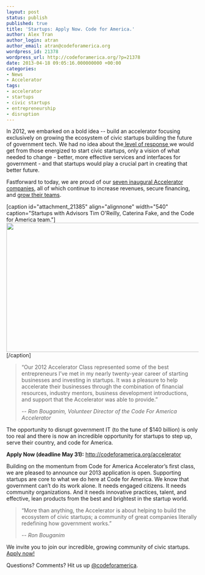 ```yaml
---
layout: post
status: publish
published: true
title: 'Startups: Apply Now. Code for America.'
author: Alex Tran
author_login: atran
author_email: atran@codeforamerica.org
wordpress_id: 21378
wordpress_url: http://codeforamerica.org/?p=21378
date: 2013-04-18 09:05:16.000000000 +00:00
categories:
- News
- Accelerator
tags:
- accelerator
- startups
- civic startups
- entrepreneurship
- disruption
---
```

In 2012, we embarked on a bold idea -- build an accelerator focusing exclusively on growing the ecosystem of civic startups building the future of government tech. We had no idea about the<a href="http://codeforamerica.org/2012/06/07/over-230-startups-apply-to-code-for-america/"> level of response </a>we would get from those energized to start civic startups, only a vision of what needed to change - better, more effective services and interfaces for government - and that startups would play a crucial part in creating that better future.

Fastforward to today, we are proud of our <a href="http://codeforamerica.org/accelerator/#proof">seven inaugural Accelerator companies</a>, all of which continue to increase revenues, secure financing, and <a href="http://www.omaha.com/article/20130326/MONEY07/303269993/1121">grow their teams</a>.

[caption id="attachment_21385" align="alignnone" width="540" caption="Startups with Advisors Tim O&#39;Reilly, Caterina Fake, and the Code for America team."]<a href="http://codeforamerica.org/wp-content/uploads/2013/04/acceleratorsmall.jpg"><img class="size-full wp-image-21385  " title="Accelerator Fam" src="http://codeforamerica.org/wp-content/uploads/2013/04/acceleratorsmall.jpg" alt="" width="540" height="339" /></a>[/caption]
<blockquote>“Our 2012 Accelerator Class represented some of the best entrepreneurs I’ve met in my nearly twenty-year career of starting businesses and investing in startups. It was a pleasure to help accelerate their businesses through the combination of financial resources, industry mentors, business development introductions, and support that the Accelerator was able to provide.”

<em>-- Ron Bouganim, Volunteer Director of the Code For America Accelerator</em></blockquote>
The opportunity to disrupt government IT (to the tune of $140 billion) is only too real and there is now an incredible opportunity for startups to step up, serve their country, and code for America.

<strong>Apply Now (deadline May 31):</strong> <a href="http://www.codeforamerica.org/accelerator">http://codeforamerica.org/accelerator</a>

Building on the momentum from Code for America Accelerator’s first class, we are pleased to announce our 2013 application is open. Supporting startups are core to what we do here at Code for America. We know that government can’t do its work alone. It needs engaged citizens. It needs community organizations. And it needs innovative practices, talent, and effective, lean products from the best and brightest in the startup world.
<blockquote>“More than anything, the Accelerator is about helping to build the ecosystem of civic startups; a community of great companies literally redefining how government works.”

<em>-- Ron Bouganim</em></blockquote>
We invite you to join our incredible, growing community of civic startups. <a href="http://codeforamerica.org/accelerator" target="_blank">Apply now!</a>

Questions? Comments? Hit us up <a href="http://twitter.com/codeforamerica" target="_blank">@codeforamerica</a>.

